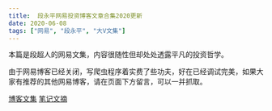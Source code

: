 ```yaml
---
title:  段永平网易投资博客文章合集2020更新
date: 2020-06-08
tags: ["网易", "段永平", "大V文集"]
---
```


本篇是段超人的网易文集，内容很随性但却处处透露平凡的投资哲学。

由于网易博客已经关闭，写爬虫程序着实费了些功夫，好在已经调试完美，如果大家有推荐的其他网易博客，请在页面下方留言，可以一并抓取。

[博客文集](http://52etf.oss-cn-beijing.aliyuncs.com/52etf/books/%E6%AE%B5%E6%B0%B8%E5%B9%B3%E7%BD%91%E6%98%93%E5%8D%9A%E5%AE%A2%E7%B2%BE%E6%8E%92%E7%89%88.pdf)
[笔记文摘](http://52etf.oss-cn-beijing.aliyuncs.com/52etf/books/%E6%AE%B5%E6%B0%B8%E5%B9%B3%E7%BD%91%E6%98%93%E5%8D%9A%E5%AE%A2%E7%B2%BE%E6%8E%92%E7%89%88_%E7%AC%94%E8%AE%B0%E8%8A%82%E9%80%89.docx)


